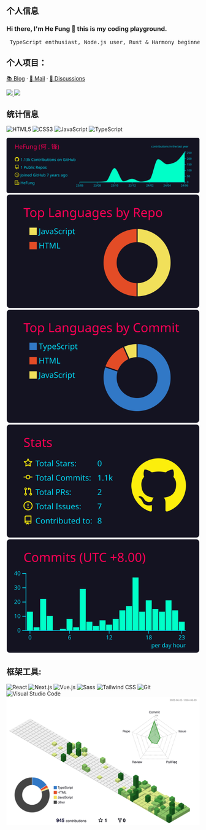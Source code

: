 ## 个人信息
### Hi there, I'm He Fung 👋 this is my coding playground.
<pre>
 TypeScript enthusiast, Node.js user, Rust & Harmony beginner
</pre>

## 个人项目： <img src="https://media.giphy.com/media/M9gbBd9nbDrOTu1Mqx/giphy.gif" width="260" align="right" alt="">
[📚 Blog](https://viptv.work/blog/) · [📇 Mail](mailto:qq2236639958@outlook.com) · [💬 Discussions](https://github.com/orgs/viptv-work/discussions)

<a href="https://viptv.work" target="_blank">
  <picture>
    <source
      media="(prefers-color-scheme: dark)"
      srcset="https://github-readme-status-mrhope.vercel.app/api/pin?username=viptv-work&repo=viptv&theme=github_dark"
    />
    <img
      src="https://github-readme-status-mrhope.vercel.app/api/pin?username=viptv-work&repo=viptv&theme=github_light"
    />
  </picture>
</a>
<a href="https://iptv.vodtv.cn" target="_blank">
  <picture>
    <source
      media="(prefers-color-scheme: dark)"
      srcset="https://github-readme-status-mrhope.vercel.app/api/pin?username=vodtv&repo=iptv-sources&theme=github_dark"
    />
    <img
      src="https://github-readme-status-mrhope.vercel.app/api/pin?username=vodtv&repo=iptv-source&theme=github_light"
    />
  </picture>
</a>

## 统计信息
![HTML5](https://img.shields.io/badge/HTML5-E34F26?logo=HTML5&logoColor=fff)
![CSS3](https://img.shields.io/badge/CSS3-1572B6?logo=CSS3&logoColor=fff)
![JavaScript](https://img.shields.io/badge/JavaScript-F7DF1E?logo=JavaScript&logoColor=333)
![TypeScript](https://img.shields.io/badge/TypeScript-3178C6?logo=TypeScript&logoColor=fff)

<a href="https://viptv.work" target="_blank">
<picture>
  <source
    media="(prefers-color-scheme: dark)"
    srcset="./profile-summary-card-output/2077/0-profile-details.svg"
  />
  <img
    src="./profile-summary-card-output/2077/0-profile-details.svg"
  />
</picture>
</a>

<a href="https://viptv.work" target="_blank">
<picture>
  <source
    media="(prefers-color-scheme: dark)"
    srcset="./profile-summary-card-output/2077/1-repos-per-language.svg"
  />
  <img
    src="./profile-summary-card-output/2077/1-repos-per-language.svg"
  />
</picture>
</a>

<a href="https://viptv.work" target="_blank">
<picture>
  <source
    media="(prefers-color-scheme: dark)"
    srcset="./profile-summary-card-output/2077/2-most-commit-language.svg"
  />
  <img
    src="./profile-summary-card-output/2077/2-most-commit-language.svg"
  />
</picture>
  
<a href="https://viptv.work" target="_blank">
<picture>
  <source
    media="(prefers-color-scheme: dark)"
    srcset="./profile-summary-card-output/2077/3-stats.svg"
  />
  <img
    src="./profile-summary-card-output/2077/3-stats.svg"
  />
</picture>
</a>
  
<a href="https://viptv.work" target="_blank">   
<picture>
  <source
    media="(prefers-color-scheme: dark)"
    srcset="./profile-summary-card-output/2077/4-productive-time.svg"
  />
  <img
    src="./profile-summary-card-output/2077/4-productive-time.svg"
  />
</picture>
</a>

## 框架工具:

![React](https://img.shields.io/badge/React-61DAFB?logo=React&logoColor=333)
![Next.js](https://img.shields.io/badge/Next.js-000000?logo=Next.js&logoColor=fff)
![Vue.js](https://img.shields.io/badge/Vue.js-4FC08D?logo=Vue.js&logoColor=fff)
![Sass](https://img.shields.io/badge/Sass-CC6699?logo=Sass&logoColor=fff)
![Tailwind CSS](https://img.shields.io/badge/Tailwind%20CSS-06B6D4?logo=TailwindCSS&logoColor=fff)
![Git](https://img.shields.io/badge/Git-F05032?logo=Git&logoColor=fff)
![Visual Studio Code](https://img.shields.io/badge/VS%20CODE-007ACC?logo=VisualStudioCode&logoColor=fff)
![profile](./profile-3d-contrib/profile-green-animate.svg)
